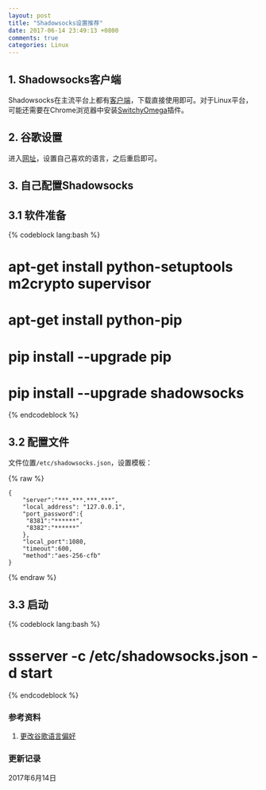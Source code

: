 ```yaml
---
layout: post
title: "Shadowsocks设置推荐"
date: 2017-06-14 23:49:13 +0800
comments: true
categories: Linux
---
```


## 1. Shadowsocks客户端 ##

Shadowsocks在主流平台上都有[客户端](https://shadowsocks.org/en/download/clients.html)，下载直接使用即可。对于Linux平台，可能还需要在Chrome浏览器中安装[SwitchyOmega](https://chrome.google.com/webstore/detail/proxy-switchyomega/padekgcemlokbadohgkifijomclgjgif?hl=en)插件。

<!--more-->

## 2. 谷歌设置 ##

进入[网址](https://encrypted.google.com/preferences?hl=zh-CN#languages)，设置自己喜欢的语言，之后重启即可。


## 3. 自己配置Shadowsocks ##

## 3.1 软件准备 ##

{% codeblock lang:bash %}
# apt-get install python-setuptools m2crypto supervisor
# apt-get install python-pip
# pip install --upgrade pip
# pip install --upgrade shadowsocks
{% endcodeblock %}

## 3.2 配置文件 ##

文件位置`/etc/shadowsocks.json`，设置模板：

{% raw %}
```
{
    "server":"***.***.***.***",
    "local_address": "127.0.0.1",
    "port_password":{
     "8381":"******",
     "8382":"******"
    },
    "local_port":1080,
    "timeout":600,
    "method":"aes-256-cfb"
}
```
{% endraw %}

## 3.3 启动 ##

{% codeblock lang:bash %}
# ssserver -c /etc/shadowsocks.json -d start
{% endcodeblock %}



### 参考资料 ###

1. [更改谷歌语言偏好](http://nga.178.com/read.php?tid=8798506)

### 更新记录 ###

2017年6月14日
